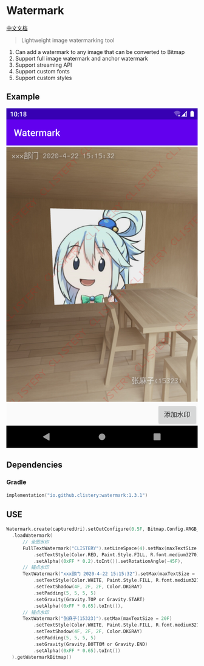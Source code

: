 # Watermark

[中文文档](./doc/README-zh-CN.md)

> Lightweight image watermarking tool

1. Can add a watermark to any image that can be converted to Bitmap
2. Support full image watermark and anchor watermark
3. Support streaming API
4. Support custom fonts
5. Support custom styles

## Example

![img1](./doc/img1.png)

## Dependencies

### Gradle

```kts
implementation("io.github.clistery:watermark:1.3.1")
```

## USE

  ```kotlin
  Watermark.create(capturedUri).setOutConfigure(0.5F, Bitmap.Config.ARGB_8888)
    .loadWatermark(
        // 全图水印
        FullTextWatermark("CLISTERY").setLineSpace(4).setMax(maxTextSize = 30F)
            .setTextStyle(Color.RED, Paint.Style.FILL, R.font.medium3270)
            .setAlpha((0xFF * 0.2).toInt()).setRotationAngle(-45F),
        // 锚点水印
        TextWatermark("xxx部门 2020-4-22 15:15:32").setMax(maxTextSize = 20F)
            .setTextStyle(Color.WHITE, Paint.Style.FILL, R.font.medium3270)
            .setTextShadow(4F, 2F, 2F, Color.DKGRAY)
            .setPadding(5, 5, 5, 5)
            .setGravity(Gravity.TOP or Gravity.START)
            .setAlpha((0xFF * 0.65).toInt()),
        // 锚点水印
        TextWatermark("张麻子(15323)").setMax(maxTextSize = 20F)
            .setTextStyle(Color.WHITE, Paint.Style.FILL, R.font.medium3270)
            .setTextShadow(4F, 2F, 2F, Color.DKGRAY)
            .setPadding(5, 5, 5, 5)
            .setGravity(Gravity.BOTTOM or Gravity.END)
            .setAlpha((0xFF * 0.65).toInt())
    ).getWatermarkBitmap()
  ```
